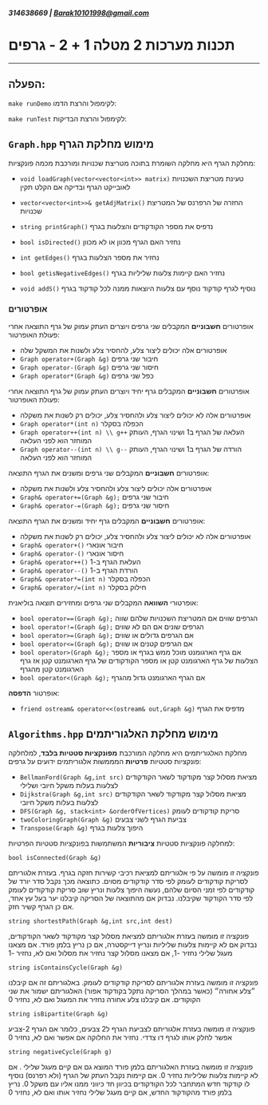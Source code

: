 ##### 314638669 | Barak10101998@gmail.com
# תכנות מערכות 2 מטלה 1 + 2  - גרפים
___
הפעלה:
---
```make runDemo``` לקימפול והרצת הדמו:

```make runTest``` לקימפול והרצת הבדיקות:


`Graph.hpp` מימוש מחלקת הגרף
---
מחלקת הגרף היא מחלקה השומרת בתוכה מטריצת שכנויות ומורכבת מכמה פונקציות:

- `void loadGraph(vector<vector<int>> matrix)` טעינת מטריצת השכנויות לאובייקט הגרף ובדיקה אם הקלט תקין

- `vector<vector<int>>& getAdjMatrix()` החזרה של הרפרנס של המטריצת שכנויות

- `string printGraph()` נדפיס את מספר הקודקודים והצלעות בגרף

- `bool isDirected()` נחזיר האם הגרף מכוון או לא מכוון

- `int getEdges()` נחזיר את מספר הצלעות בגרף

- `bool getisNegativeEdges()` נחזיר האם קיימות צלעות שליליות בגרף

- `void addS()` נוסיף לגרף קודקוד נוסף עם צלעות היוצאות ממנה לכל קודקוד בגרף

### אופרטורים
 אופרטורים **חשבוניים** המקבלים שני גרפים ויוצרים העתק עמוק של גרף התוצאה אחרי פעולת האופרטור:
- אופרטורים אלה יכולים ליצור צלע, להחסיר צלע ולשנות את המשקל שלה
- `Graph operator+(Graph &g)` חיבור שני גרפים
- `Graph operator-(Graph &g)` חיסור שני גרפים
- `Graph operator*(Graph &g)` כפל שני גרפים

אופרטורים  **חשבוניים** המקבלים גרף יחיד ויוצרים העתק עמוק של גרף התוצאה אחרי פעולת האופרטור:
- אופרטורים אלה לא יכולים ליצור צלע ולהחסיר צלע, יכולים רק לשנות את משקלה
- `Graph operator*(int n)` הכפלה בסקלר
- `Graph operator++(int n) \\ g++` העלאה של הגרף ב1 ושינוי הגרף, העותק המוחזר הוא לפני העלאה
- `Graph operator--(int n) \\ g--` הורדה של הגרף ב1 ושינוי הגרף, העותק המוחזר הוא לפני העלאה 


אופרטורים **חשבוניים** המקבלים שני גרפים ומשנים את הגרף התוצאה:
- אופרטורים אלה יכולים ליצור צלע ולהחסיר צלע ולשנות את משקלה
- `Graph& operator+=(Graph &g);` חיבור שני גרפים
- `Graph& operator-=(Graph &g);` חיסור שני גרפים

אופרטורים  **חשבוניים** המקבלים גרף יחיד ומשנים את הגרף התוצאה:
- אופרטורים אלה לא יכולים ליצור צלע ולהחסיר צלע, יכולים רק לשנות את משקלה
- `Graph& operator+()` חיבור אונארי
- `Graph& operator-()` חיסור אונארי
- `Graph& operator++()` העלאת הגרף ב-1
- `Graph& operator--()` הורדת הגרף ב-1
- `Graph& operator*=(int n)` הכפלה בסקלר
- `Graph& operator/=(int n)` חילוק בסקלר

אופרטורי **השוואה** המקבלים שני גרפים ומחזירים תוצאה בוליאנית:
- `bool operator==(Graph &g);` הגרפים שווים אם המטריצת השכנויות שלהם שווה
- `bool operator!=(Graph &g);` הגרפים שונים אם הם לא שווים
- `bool operator>=(Graph &g);` אם הגרפים גדולים או שווים
- `bool operator<=(Graph &g);` אם הגרפים קטנים או שווים
- `bool operator>(Graph &g);` אם גרף הארגומנט מוכל ממש בגרף או מספר הצלעות של גרף הארגומנט קטן או מספר הקודקודים של גרף הארגומנט קטן אז גרף הארגומנט קטן מהגרף 
- `bool operator<(Graph &g);` אם הגרף הארגומנט גדול מהגרף

אופרטור **הדפסה**:
- `friend ostream& operator<<(ostream& out,Graph &g)` מדפיס את הגרף

`Algorithms.hpp` מימוש מחלקת האלגוריתמים
---

מחלקת האלגוריתמים היא מחלקה המורכבת **מפונקציות סטטיות בלבד**, למלחלקה פונקציות סטטיות **פרטיות** המממשות 
אלגוריתמים ידועים על גרפים:


- `BellmanFord(Graph &g,int src)` מציאת מסלול קצר מקודקוד לשאר הקודקודים לצלעות בעלות משקל חיובי ושלילי
- `Dijkstra(Graph &g,int src)` מציאת מסלול קצר מקודקוד לשאר הקודקודים לצלעות בעלות משקל חיובי
- `DFS(Graph &g, stack<int> &orderOfVertices)` סריקת קודקודים לעומק
- `twoColoringGraph(Graph &g)` צביעת הגרף לשני צבעים
- `Transpose(Graph &g)` היפוך צלעות בגרף

למחלקה פונקציות סטטיות **ציבוריות** המשתמשות בפונקציות סטטיות הפרטיות:

`bool isConnected(Graph &g)`

פונקציה זו מומשה על פי אלגוריתם למציאת רכיבי קשירות חזקה בגרף. 
בעזרת אלגוריתם לסריקת קודקודים לעומק לפי סדר קודקודים מסוים.
כתוצאה מכך נקבל סדר יורד של קודקודים לפי זמני הסיום שלהם, 
נעשה היפוך צלעות
ונריץ שוב סריקת קודקודים לעומק לפי סדר הקודקוד שקיבלנו.
נבדוק אם מהתוצאה של הסריקה קיבלנו יער בעל עץ אחד, אם כן הגרף קשיר חזק.

`string shortestPath(Graph &g,int src,int dest)`

פונקציה זו מומשה בעזרת אלגוריתם למציאת מסלול קצר מקודקוד לשאר הקודקודים,
נבדוק אם לא קיימות צלעות שליליות ונריץ דייקסטרה, אם כן נריץ בלמן פורד. אם מצאנו מעגל שלילי נחזיר -1,
אם מצאנו מסלול קצר נחזיר את מסלול ואם לא, נחזיר -1 

`string isContainsCycle(Graph &g)`

פונקציה זו מומשה בעזרת אלגוריתם לסריקת קודקודים לעומק. באלגוריתם זה אם קיבלנו ״צלע אחורה״ (כאשר במהלך הסריקה נתקל בקודקוד אפור) האלגוריתם ישמור את שני הקוקודים.
אם קיבלנו צלע אחורה נחזיר את המעגל ואם לא, נחזיר 0

`string isBipartite(Graph &g)`

פונקציה זו מומשה בעזרת אלגוריתם לצביעת הגרף ל2 צבעים, כלומר אם הגרף 2-צביע אפשר לחלק אותו לגרף דו צדדי.
נחזיר את החלוקה אם אפשר ואם לא, נחזיר 0

`string negativeCycle(Graph g)`

פונקציה זו מומשה בעזרת האלגוריתם בלמן פורד המוצא גם אם קיים מעגל שלילי .
אם לא קיימות צלעות שליליות נחזיר 0.
אם קיימות
נקבל העתק של הגרף (ולא רפרנס) נוסיף לו קודקוד חדש המתחבר לכל הקודקודים בכיוון חד כיווני ממנו אליו עם משקל 0.
 נריץ בלמן פורד מהקודקוד החדש,
אם קיים מעגל שלילי נחזיר אותו ואם לא, נחזיר 0
